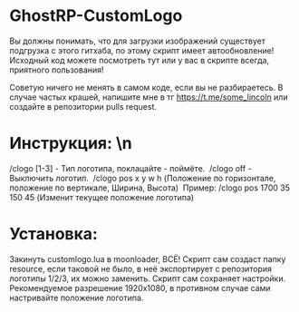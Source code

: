 # GhostRP-CustomLogo


Вы должны понимать, что для загрузки изображений существует подгрузка с этого гитхаба, по этому скрипт имеет автообновление! Исходный код можете посмотреть тут или у вас в скрипте всегда, приятного пользования!


Советую ничего не менять в самом коде, если вы не разбираетесь. В случае частых крашей, напишите мне в тг https://t.me/some_lincoln или создайте в репозитории pulls request.
&nbsp;
# Инструкция: \n
/clogo [1-3] - Тип логотипа, поклацайте - поймёте.&nbsp;
/clogo off - Выключить логотип.&nbsp;
/clogo pos x y w h (Положение по горизонтале, положение по вертикале, Ширина, Высота)&nbsp;
Пример: /clogo pos 1700 35 150 45 (Изменит текущее положение логотипа)&nbsp;
&nbsp;
&nbsp;
# Установка:
Закинуть customlogo.lua в moonloader, ВСЁ! Скрипт сам создаст папку resource, если таковой не было, в неё экспортирует с репозитория логотипы 1/2/3, их можно заменить. Скрипт сам сохраняет настройки. Рекомендуемое разрешение 1920x1080, в противном случае сами настривайте положение логотипа.
